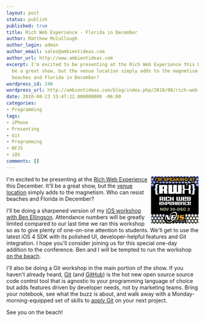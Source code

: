 ```yaml
---
layout: post
status: publish
published: true
title: Rich Web Experience - Florida in December
author: Matthew McCullough
author_login: admin
author_email: sales@ambientideas.com
author_url: http://www.ambientideas.com
excerpt: I'm excited to be presenting at the Rich Web Experience this December. It'll
  be a great show, but the venue location simply adds to the magnetism. Who can resist
  beaches and Florida in December?
wordpress_id: 248
wordpress_url: http://ambientideas.com/blog/index.php/2010/08/rich-web-experience-florida-in-december/
date: 2010-08-23 15:47:22.000000000 -06:00
categories:
- Programming
tags:
- iPhone
- Presenting
- Git
- Programming
- NFJS
- iOS
comments: []
---
```

<img src="/blog/wp-content/uploads/2010/08/RWE_2010_125X125-speaking.png" width="125" height="125" style="float:right;" />
<p>I'm excited to be presenting at the <a href="http://www.therichwebexperience.com/conference/fort_lauderdale/2010/11/home" target="_blank">Rich Web Experience</a> this December. It'll be a great show, but the <a href="http://www.therichwebexperience.com/conference/fort_lauderdale/2010/11/travel" target="_blank">venue location</a> simply adds to the magnetism. Who can resist beaches and Florida in December?</p>

<p>I'll be doing a sharpened version of my <a href="http://www.therichwebexperience.com/conference/fort_lauderdale/2010/11/ipad_workshop" target="_blank">iOS workshop with Ben Ellingson</a>. Attendance numbers will be greatly limited compared to our last time we ran this workshop so as to give plenty of one-on-one attention to students. We'll get to use the latest iOS 4 SDK with its polished UI, developer-helpful features and Git integration.  I hope you'll consider joining us for this special one-day addition to the conference.  Ben and I will be tempted to run the workshop <a href="http://www.starwoodhotels.com/pub/media/3328/wes3328ex.81846_md.jpg" target="_blank">on the beach</a>.</p>

<p>I'll also be doing a Git workshop in the main portion of the show.  If you haven't already heard, <a href="http://git-scm.com/" target="_blank" title="Git">Git</a> (and <a href="http://github.com" target="_blank">GitHub</a>) is the hot new open source source code control tool that is agnostic to your programming language of choice but adds features driven by developer needs, not by marketing teams. Bring your notebook, see what the buzz is about, and walk away with a Monday-morning-equipped set of skills to <a href="http://www.nofluffjuststuff.com/training/video/git_101" target="_blank">apply Git</a> on your next project.</p>

<p>See you on the beach!</p>
